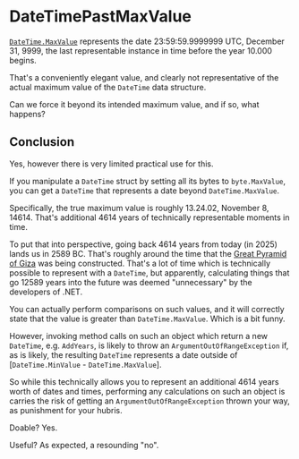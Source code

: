 # DateTimePastMaxValue

[`DateTime.MaxValue`](https://learn.microsoft.com/en-us/dotnet/api/system.datetime.maxvalue) represents the date 23:59:59.9999999 UTC, December 31, 9999, the last representable instance in time before the year 10.000 begins.

That's a conveniently elegant value, and clearly not representative of the actual maximum value of the `DateTime` data structure.

Can we force it beyond its intended maximum value, and if so, what happens?

## Conclusion

Yes, however there is very limited practical use for this.

If you manipulate a `DateTime` struct by setting all its bytes to `byte.MaxValue`, you can get a `DateTime` that represents a date beyond `DateTime.MaxValue`.

Specifically, the true maximum value is roughly 13.24.02, November 8, 14614. That's additional 4614 years of technically representable moments in time.

To put that into perspective, going back 4614 years from today (in 2025) lands us in 2589 BC. That's roughly around the time that the [Great Pyramid of Giza](https://en.wikipedia.org/wiki/Great_Pyramid_of_Giza) was being constructed. That's a lot of time which is technically possible to represent with a `DateTime`, but apparently, calculating things that go 12589 years into the future was deemed "unnecessary" by the developers of .NET.

You can actually perform comparisons on such values, and it will correctly state that the value is greater than `DateTime.MaxValue`. Which is a bit funny.

However, invoking method calls on such an object which return a new `DateTime`, e.g. `AddYears`, is likely to throw an `ArgumentOutOfRangeException` if, as is likely, the resulting `DateTime` represents a date outside of [`DateTime.MinValue` - `DateTime.MaxValue`].

So while this technically allows you to represent an additional 4614 years worth of dates and times, performing any calculations on such an object is carries the risk of getting an `ArgumentOutOfRangeException` thrown your way, as punishment for your hubris.

Doable? Yes.

Useful? As expected, a resounding "no".
